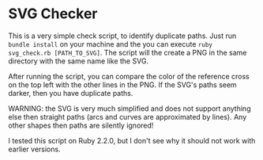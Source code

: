 # SVG Checker

This is a very simple check script, to identify duplicate paths. Just run `bundle install` on your machine and the you can execute `ruby svg_check.rb [PATH_TO_SVG]`. The script will the create a PNG in the same directory with the same name like the SVG.

After running the script, you can compare the color of the reference cross on the top left with the other lines in the PNG. If the SVG's paths seem darker, then you have duplicate paths.

WARNING: the SVG is very much simplified and does not support anything else then straight paths (arcs and curves are approximated by lines). Any other shapes then paths are silently ignored!

I tested this script on Ruby 2.2.0, but I don't see why it should not work with earlier versions.